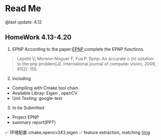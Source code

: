 # Read Me

@last update: 4.12

## HomeWork 4.13-4.20

1. EPNP
According to the paper:[EPNP](https://icwww.epfl.ch/~lepetit/papers/lepetit_ijcv08.pdf),complete the EPNP functions. 
> Lepetit V, Moreno-Noguer F, Fua P. Epnp: An accurate o (n) solution to the pnp problem[J]. International journal of computer vision, 2009, 81(2): 155.

2. Including

- Compiling with Cmake tool chain.
- Available Libray: Eigen , openCV
- Unit Testing: google-test

3. to be Submitted

- Project EPNP
- summary report(PPT) 

✅ 环境配置 cmake,opencv343,eigen
✅ feature extraction, matching
[!img](https://wx3.sinaimg.cn/mw690/c7716318ly1g2172ibxq1j20ze0dx7wh.jpg)
